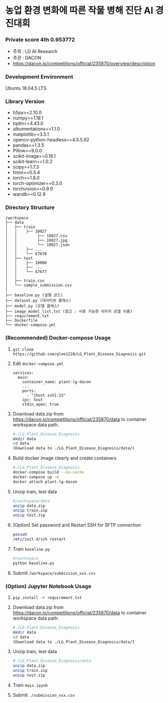 # 농업 환경 변화에 따른 작물 병해 진단 AI 경진대회

### Private score 4th 0.953772

* 주최 : LG AI Research
* 주관 : DACON
* https://dacon.io/competitions/official/235870/overview/description



### Development Environment
Ubuntu 18.04.5 LTS

### Library Version
* h5py>=2.10.0
* numpy>=1.18.1
* tqdm>=4.43.0
* albumentations==1.1.0
* matplotlib==3.5.1
* opencv-python-headless==4.5.5.62
* pandas==1.3.5
* Pillow==9.0.0
* scikit-image==0.19.1
* scikit-learn==1.0.2
* scipy==1.7.3
* timm==0.5.4
* torch==1.8.0
* torch-optimizer==0.3.0
* torchvision==0.9.0
* wandb==0.12.9



### Directory Structure
```
/workspace
├── data
│   ├── train
│   │    ├── 10027
│   │         ├── 10027.csv
│   │         ├── 10027.jpg
│   │         └── 10027.json
│   │    ├── ...
│   │    └── 67678
│   ├── test
│   │    ├── 10000
│   │    ├── ...
│   │    └── 67677
│   │    
│   ├── train.csv
│   └── sample_submission.csv
│
├── baseline.py (실행 코드)
├── dataset.py (데이터셋 클래스)
├── model.py (모델 클래스)
├── image_model_list.txt (참고 : 사용 가능한 이미지 모델 이름)
├── requirement.txt
├── Dockerfile   
└── docker-compose.yml
```

### (Recommended) Docker-compose Usage
1. `git clone https://github.com/glee1228/LG_Plant_Disease_Diagnosis.git`

2. Edit `docker-compose.yml`
    ```
    services:
      main:
        container_name: plant-lg-dacon
        ...
        ports:
          - "{host ssh}:22"
        ipc: host
        stdin_open: true
    ```
3. Download data.zip from https://dacon.io/competitions/official/235870/data to container workspace data path.
    ```bash
    #./LG_Plant_Disease_Diagnosis
    mkdir data
    cd data
    (Download data to ./LG_Plant_Disease_Diagnosis/data/)
    ```

4. Build docker image clearly and create containers
    ```bash
    #./LG_Plant_Disease_Diagnosis
    docker-compose build --no-cache
    docker-compose up -d
    docker attach plant-lg-dacon
    ```
    
5. Unzip train, test data
    ```bash
    #/workspace/data
    unzip data.zip
    unzip train.zip
    unzip test.zip
    ```
    
6. (Option) Set password and Restart SSH for SFTP connection
    ```bash
    passwd
    /etc/init.d/ssh restart
    ```
    
7. Train  `baseline.py`
    ```bash
    #/workspace
    python baseline.py
    ```

8. Submit 
`/workspace/submission_xxx.csv`



### (Option) Jupyter Notebook Usage
1. `pip install -r requirement.txt`

2. Download data.zip from https://dacon.io/competitions/official/235870/data to container workspace data path.
    ```bash
    #./LG_Plant_Disease_Diagnosis
    mkdir data
    cd data
    (Download data to ./LG_Plant_Disease_Diagnosis/data/)
    ```
3. Unzip train, test data
    ```bash
    #./LG_Plant_Disease_Diagnosis/data
    unzip data.zip
    unzip train.zip
    unzip test.zip
    ```
4. Train `main.ipynb`

5. Submit 
`./submission_xxx.csv`

